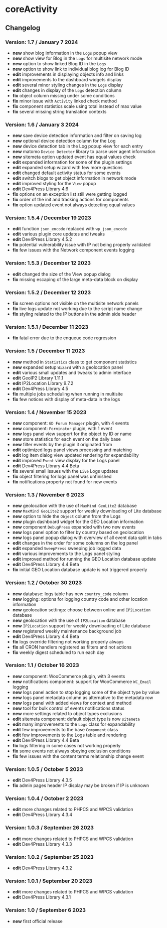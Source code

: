 # coreActivity

## Changelog

### Version: 1.7 / January 7 2024

* **new** show blog information in the `Logs` popup view
* **new** show view for Blog in the `Logs` for multisite network mode
* **new** option to show linked Blog ID in the `Logs`
* **new** option to show link to individual blog log for Blog ID
* **edit** improvements in displaying objects info and links
* **edit** improvements to the dashboard widgets display
* **edit** several minor styling changes in the `Logs` display
* **edit** changes in display of the `Logs` detection column
* **fix** object column missing under some conditions
* **fix** minor issue with `Activity` linked check method
* **fix** component statistics scale using total instead of max value
* **fix** several missing string translation contexts

### Version: 1.6 / January 3 2024

* **new** save device detection information and filter on saving log
* **new** optional device detection column for the Log
* **new** device detection tab in the Log popup view for each entry
* **new** matomo `Device Detector` library to parse user agent information
* **new** sitemeta option updated event has equal values check
* **edit** expanded information for some of the plugin settings
* **edit** expanded setup wizard with few more questions
* **edit** changed default activity status for some events
* **edit** switch blogs to get object information in network mode
* **edit** improved styling for the `View` popup
* **edit** Dev4Press Library 4.6
* **fix** options on an exception list still were getting logged
* **fix** order of the init and tracking actions for components
* **fix** option updated event not always detecting equal values

### Version: 1.5.4 / December 19 2023

* **edit** function `json_encode` replaced with `wp_json_encode`
* **edit** various plugin core updates and tweaks
* **edit** Dev4Press Library 4.5.2
* **fix** potential vulnerability issue with IP not being properly validated
* **fix** few issues with the Network component events logging

### Version: 1.5.3 / December 12 2023

* **edit** changed the size of the View popup dialog
* **fix** missing escaping of the large meta-data block on display

### Version: 1.5.2 / December 12 2023

* **fix** screen options not visible on the multisite network panels
* **fix** live logs update not working due to the script name change
* **fix** styling related to the IP buttons in the admin side header

### Version: 1.5.1 / December 11 2023

* **fix** fatal error due to the enqueue code regression

### Version: 1.5 / December 11 2023

* **new** method in `Statistics` class to get component statistics
* **new** expanded setup `Wizard` with a geolocation panel
* **edit** various small updates and tweaks to admin interface
* **edit** GeoIP2 Library 1.11.1
* **edit** IP2Location Library 9.7.2
* **edit** Dev4Press Library 4.5
* **fix** multiple jobs scheduling when running in multisite
* **fix** few notices with display of meta-data in the logs

### Version: 1.4 / November 15 2023

* **new** component: `GD Forum Manager` plugin, with 4 events
* **new** component: `Forminator` plugin, with 1 event
* **new** logs panel view support for the object by ID or name
* **new** store statistics for each event on the daily base
* **new** filter events by the plugin it originated from
* **edit** optimized logs panel views processing and matching
* **edit** log item dialog view updated rendering for expandability
* **edit** improved `Event` view display for the Logs panel
* **edit** Dev4Press Library 4.4 Beta
* **fix** several small issues with the `Live` Logs updates
* **fix** object filtering for logs panel was unfinished
* **fix** notifications property not found for new events

### Version: 1.3 / November 6 2023

* **new** geolocation with the use of `MaxMind GeoLite2` database
* **new** `MaxMind GeoLite2` support for weekly downloading of Lite database
* **new** option to hide the `Object` column from the Logs
* **new** plugin dashboard widget for the GEO Location information
* **new** component `DebugPress` expanded with two new events
* **new** logs panel option to filter by country based on geolocation
* **new** logs panel popup dialog with overview of all event data split in tabs
* **edit** changes in the order for some columns on the log panel
* **edit** expanded `SweepPress` sweeping job logged data
* **edit** various improvements to the Logs panel styling
* **edit** improved method for running the GEO Location database update
* **edit** Dev4Press Library 4.4 Beta
* **fix** initial GEO Location database update is not triggered properly

### Version: 1.2 / October 30 2023

* **new** database: logs table has new `country_code` column
* **new** logging: options for logging country code and other location information
* **new** geolocation settings: choose between online and `IP2Location` database
* **new** geolocation with the use of `IP2Location` database
* **new** `IP2Location` support for weekly downloading of Lite database
* **new** registered weekly maintenance background job
* **edit** Dev4Press Library 4.4 Beta
* **fix** logs override filtering not working properly always
* **fix** all CRON handlers registered as filters and not actions
* **fix** weekly digest scheduled to run each day

### Version: 1.1 / October 16 2023

* **new** component: WooCommerce plugin, with 3 events
* **new** notifications component: support for WooCommerce `WC_Email` logging
* **new** logs panel action to stop logging some of the object type by value
* **new** logs panel metadata column as alternative to the metadata row
* **new** logs panel with added views for context and method
* **new** tool for bulk control of events notifications status
* **new** more settings related to object types exclusions
* **edit** sitemeta component: default object type is now `sitemeta`
* **edit** many improvements to the `Logs` class for expandability
* **edit** few improvements to the base `Component` class
* **edit** few improvements to the Logs table and rendering
* **edit** Dev4Press Library 4.4 Beta
* **fix** logs filtering in some cases not working properly
* **fix** some events not always obeying exclusion conditions
* **fix** few issues with the content terms relationship change event

### Version: 1.0.5 / October 5 2023

* **edit** Dev4Press Library 4.3.5
* **fix** admin pages header IP display may be broken if IP is unknown

### Version: 1.0.4 / October 2 2023

* **edit** more changes related to PHPCS and WPCS validation
* **edit** Dev4Press Library 4.3.4

### Version: 1.0.3 / September 26 2023

* **edit** more changes related to PHPCS and WPCS validation
* **edit** Dev4Press Library 4.3.3

### Version: 1.0.2 / September 25 2023

* **edit** Dev4Press Library 4.3.2

### Version: 1.0.1 / September 20 2023

* **edit** more changes related to PHPCS and WPCS validation
* **edit** Dev4Press Library 4.3.1

### Version: 1.0 / September 6 2023

* **new** first official release
